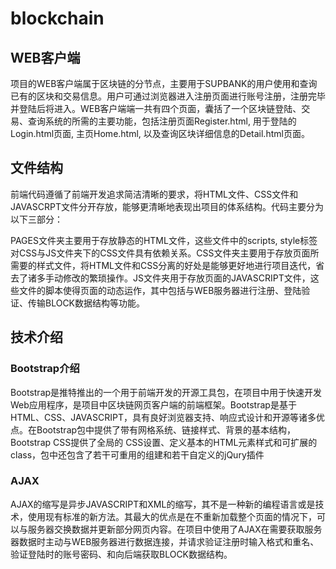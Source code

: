# blockchain

## WEB客户端

项目的WEB客户端属于区块链的分节点，主要用于SUPBANK的用户使用和查询已有的区块和交易信息。用户可通过浏览器进入注册页面进行账号注册，注册完毕并登陆后将进入。WEB客户端端一共有四个页面，囊括了一个区块链登陆、交易、查询系统的所需的主要功能，包括注册页面Register.html, 用于登陆的Login.html页面, 主页Home.html, 以及查询区块详细信息的Detail.html页面。

## 文件结构

前端代码遵循了前端开发追求简洁清晰的要求，将HTML文件、CSS文件和JAVASCRPT文件分开存放，能够更清晰地表现出项目的体系结构。代码主要分为以下三部分：

PAGES文件夹主要用于存放静态的HTML文件，这些文件中的scripts, style标签对CSS与JS文件夹下的CSS文件具有依赖关系。CSS文件夹主要用于存放页面所需要的样式文件，将HTML文件和CSS分离的好处是能够更好地进行项目迭代，省去了诸多手动修改的繁琐操作。JS文件夹用于存放页面的JAVASCRIPT文件，这些文件的脚本使得页面的动态运作，其中包括与WEB服务器进行注册、登陆验证、传输BLOCK数据结构等功能。

## 技术介绍

### Bootstrap介绍

Bootstrap是推特推出的一个用于前端开发的开源工具包，在项目中用于快速开发Web应用程序，是项目中区块链网页客户端的前端框架。Bootstrap是基于HTML、CSS、JAVASCRIPT，具有良好浏览器支持、响应式设计和开源等诸多优点。在Bootstrap包中提供了带有网格系统、链接样式、背景的基本结构，Bootstrap CSS提供了全局的 CSS设置、定义基本的HTML元素样式和可扩展的class，包中还包含了若干可重用的组建和若干自定义的jQury插件

### AJAX

AJAX的缩写是异步JAVASCRIPT和XML的缩写，其不是一种新的编程语言或是技术，使用现有标准的新方法。其最大的优点是在不重新加载整个页面的情况下，可以与服务器交换数据并更新部分网页内容。在项目中使用了AJAX在需要获取服务器数据时主动与WEB服务器进行数据连接，并请求验证注册时输入格式和重名、验证登陆时的账号密码、和向后端获取BLOCK数据结构。





